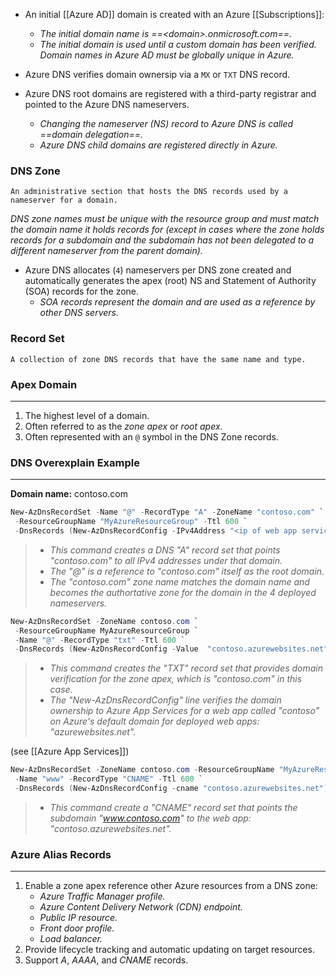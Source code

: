 - An initial [[Azure AD]] domain is created with an Azure [[Subscriptions]]:
	- *The initial domain name is ==\<domain\>.onmicrosoft.com==.*
	- *The initial domain is used until a custom domain has been verified.*
*Domain names in Azure AD must be globally unique in Azure.*

- Azure DNS verifies domain ownersip via a `MX` or `TXT` DNS record.
- Azure DNS root domains are registered with a third-party registrar and pointed to the Azure DNS nameservers.
	- *Changing the nameserver (NS) record to Azure DNS is called ==domain delegation==.*
	- *Azure DNS child domains are registered directly in Azure.*

### DNS Zone
	An administrative section that hosts the DNS records used by a nameserver for a domain.
*DNS zone names must be unique with the resource group and must match the domain name it holds records for (except in cases where the zone holds records for a subdomain and the subdomain has not been delegated to a different nameserver from the parent domain).*

- Azure DNS allocates (`4`) nameservers per DNS zone created and automatically generates the apex (root) NS and Statement of Authority (SOA) records for the zone.
	- *SOA records represent the domain and are used as a reference by other DNS servers.*

### Record Set
	A collection of zone DNS records that have the same name and type.

### Apex Domain
---
1. The highest level of a domain.
2. Often referred to as the *zone apex* or *root apex*.
3. Often represented with an `@` symbol in the DNS Zone records. 


### DNS Overexplain Example
---
**Domain name:** contoso.com

``` PowerShell
New-AzDnsRecordSet -Name "@" -RecordType "A" -ZoneName "contoso.com" `
 -ResourceGroupName "MyAzureResourceGroup" -Ttl 600 `
 -DnsRecords (New-AzDnsRecordConfig -IPv4Address "<ip of web app service>")
```
>- *This command creates a DNS "A" record set that points "contoso.com" to all IPv4 addresses under that domain.*
>- *The "@" is a reference to "contoso.com" itself as the root domain.*
>- *The "contoso.com" zone name matches the domain name and becomes the authortative zone for the domain in the 4 deployed nameservers.*

``` PowerShell
New-AzDnsRecordSet -ZoneName contoso.com `
 -ResourceGroupName MyAzureResourceGroup `
 -Name "@" -RecordType "txt" -Ttl 600 `
 -DnsRecords (New-AzDnsRecordConfig -Value  "contoso.azurewebsites.net")
```
>- *This command creates the "TXT" record set that provides domain verification for the zone apex, which is "contoso.com" in this case.*
>- *The "New-AzDnsRecordConfig" line verifies the domain ownership to Azure App Services for a web app called "contoso" on Azure's default domain for deployed web apps: "azurewebsites.net".*
>
 (see [[Azure App Services]])

``` PowerShell
New-AzDnsRecordSet -ZoneName contoso.com -ResourceGroupName "MyAzureResourceGroup" `
 -Name "www" -RecordType "CNAME" -Ttl 600 `
 -DnsRecords (New-AzDnsRecordConfig -cname "contoso.azurewebsites.net")
```
>- *This command create a "CNAME" record set that points the subdomain "www.contoso.com" to the web app: "contoso.azurewebsites.net".*


### Azure Alias Records
---
1. Enable a zone apex reference other Azure resources from a DNS zone:
	- *Azure Traffic Manager profile.*
	- *Azure Content Delivery Network (CDN) endpoint.*
	- *Public IP resource.*
	- *Front door profile.*
	- *Load balancer.*
2. Provide lifecycle tracking and automatic updating on target resources.
3. Support *A*, *AAAA*, and *CNAME* records.

